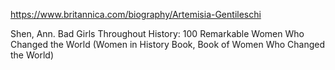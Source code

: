 https://www.britannica.com/biography/Artemisia-Gentileschi

Shen, Ann. Bad Girls Throughout History: 100 Remarkable Women Who Changed the World (Women in History Book, Book of Women Who Changed the World)
